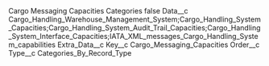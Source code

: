 <?xml version="1.0" encoding="UTF-8"?>
<CustomMetadata xmlns="http://soap.sforce.com/2006/04/metadata" xmlns:xsi="http://www.w3.org/2001/XMLSchema-instance" xmlns:xsd="http://www.w3.org/2001/XMLSchema">
    <label>Cargo Messaging Capacities Categories</label>
    <protected>false</protected>
    <values>
        <field>Data__c</field>
        <value xsi:type="xsd:string">Cargo_Handling_Warehouse_Management_System;Cargo_Handling_System_Capacities;Cargo_Handling_System_Audit_Trail_Capacities;Cargo_Handling_System_Interface_Capacities;IATA_XML_messages_Cargo_Handling_System_capabilities</value>
    </values>
    <values>
        <field>Extra_Data__c</field>
        <value xsi:nil="true"/>
    </values>
    <values>
        <field>Key__c</field>
        <value xsi:type="xsd:string">Cargo_Messaging_Capacities</value>
    </values>
    <values>
        <field>Order__c</field>
        <value xsi:nil="true"/>
    </values>
    <values>
        <field>Type__c</field>
        <value xsi:type="xsd:string">Categories_By_Record_Type</value>
    </values>
</CustomMetadata>
